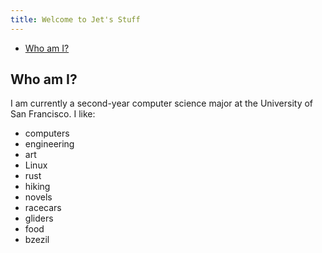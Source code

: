 ```yaml
---
title: Welcome to Jet's Stuff
---
```


<!--toc:start-->
- [Who am I?](#who-am-i)
<!--toc:end-->

## Who am I?

I am currently a second-year computer science major at the University of San Francisco. I like:
- computers
- engineering
- art
- Linux
- rust
- hiking
- novels
- racecars
- gliders
- food
- bzezil
